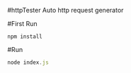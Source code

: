 #httpTester
Auto http request generator 

#First Run

```
npm install
```

#Run
```javascript
node index.js
```
